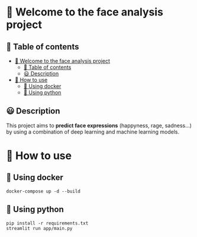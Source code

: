 # 👋 Welcome to the face analysis project

## 📜 Table of contents

- [👋 Welcome to the face analysis project](#-welcome-to-the-face-analysis-project)
  - [📜 Table of contents](#-table-of-contents)
  - [😃 Description](#-description)
- [👷 How to use](#-how-to-use)
  - [🐋 Using docker](#-using-docker)
  - [🐍 Using python](#-using-python)

## 😃 Description

This project aims to **predict face expressions** (happyness, rage, sadness...) by using a combination of deep learning and machine learning models.

# 👷 How to use

## 🐋 Using docker

```shell
docker-compose up -d --build
```

## 🐍 Using python

```
pip install -r requirements.txt
streamlit run app/main.py
```
